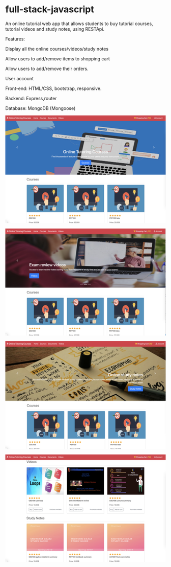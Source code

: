# full-stack-javascript

An online tutorial web app that allows students to buy tutorial courses, tutorial videos and study notes, using RESTApi.

Features:

Display all the online courses/videos/study notes

Allow users to add/remove items to shopping cart

Allow users to add/remove their orders.

User account

Front-end: HTML/CSS, bootstrap, responsive.

Backend: Express,router 

Database: MongoDB (Mongoose)

![](./online-tut1.png)

![](./online-tut2.png)

![](./online-tut3.png)

![](./online-tut4.png)
